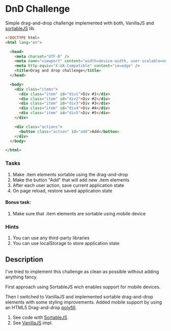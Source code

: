 # DnD Challenge

Simple drag-and-drop challenge implemented with both, VanillaJS and [sortableJS](https://sortablejs.github.io/Sortable/) lib.

```html
<!DOCTYPE html>
<html lang="en">

  <head>
    <meta charset="UTF-8" />
    <meta name="viewport" content="width=device-width, user-scalable=no, initial-scale=1.0, maximum-scale=1.0, minimum-scale=1.0" />
    <meta http-equiv="X-UA-Compatible" content="ie=edge" />
    <title>Drag and drop challenge</title>
  </head>

  <body>
    <div class="items">
      <div class="item" id="div1">Div #1</div>
      <div class="item" id="div2">Div #2</div>
      <div class="item" id="div3">Div #3</div>
      <div class="item" id="div4">Div #4</div>
      <div class="item" id="div5">Div #5</div>
    </div>

    <div class="actions">
      <button class="action" id="add">Add</button>
    </div>
  </body>

</html>
```

### Tasks

1. Make .item elements sortable using the drag-and-drop
2. Make the button "Add" that will add new .item elements
3. After each user action, save current application state
4. On page reload, restore saved application state

#### Bonus task:

1. Make sure that .item elements are sortable using mobile device

### Hints

1. You can use any third-party libraries
2. You can use localStorage to store application state

## Description

I've tried to implement this challenge as clean as possible without adding anything fancy.

First approach using SortableJS wich enables support for mobile devices.

Then I switched to VanillaJS and implemented sortable drag-and-drop elements with some styling improvements. Added mobile support by using an HTML5 Drag-and-drop [polyfill](https://github.com/Bernardo-Castilho/dragdroptouch).

1. See code with [SortableJS](https://github.com/iturricf/drag-and-drop/commits/with-sortable-js)
2. See [VanillaJS](https://github.com/iturricf/drag-and-drop/commits/master) impl.
